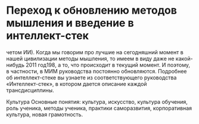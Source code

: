 # Переход к обновлению методов мышления и введение в интеллект-стек

четом ИИ). Когда мы говорим про лучшие на сегодняшний момент в нашей цивилизации методы мышления, то имеем в виду даже не какой-нибудь 2011 год198, а то, что происходит в текущий момент. И поэтому, в частности, в МИМ руководства постоянно обновляются. 
Подробнее об интеллект-стеке вы узнаете из соответствующего руководства «Интеллект-стек», в котором дается описание каждой трансдисциплины. 


Культура
Основные понятия: культура, искусство, культура обучения, роль ученика, методы ученика, практики саморазвития, корпоративная культура, новая грамотность.
